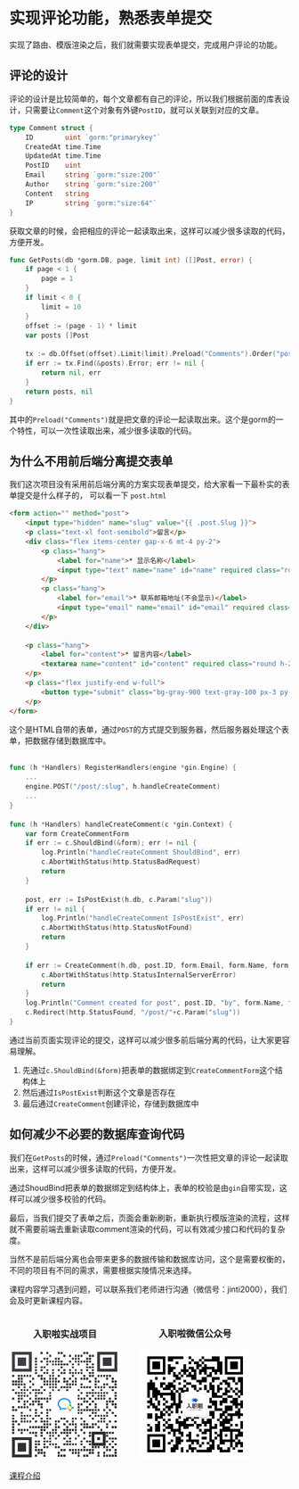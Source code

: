 # 实现评论功能，熟悉表单提交

实现了路由、模版渲染之后，我们就需要实现表单提交，完成用户评论的功能。

## 评论的设计

评论的设计是比较简单的，每个文章都有自己的评论，所以我们根据前面的库表设计，只需要让`Comment`这个对象有外键`PostID`，就可以关联到对应的文章。

```go
type Comment struct {
	ID        uint `gorm:"primarykey"`
	CreatedAt time.Time
	UpdatedAt time.Time
	PostID    uint
	Email     string `gorm:"size:200"`
	Author    string `gorm:"size:200"`
	Content   string
	IP        string `gorm:"size:64"`
}
```

获取文章的时候，会把相应的评论一起读取出来，这样可以减少很多读取的代码，方便开发。
```go
func GetPosts(db *gorm.DB, page, limit int) ([]Post, error) {
	if page < 1 {
		page = 1
	}
	if limit < 0 {
		limit = 10
	}
	offset := (page - 1) * limit
	var posts []Post

	tx := db.Offset(offset).Limit(limit).Preload("Comments").Order("position DESC").Order("updated_at DESC")
	if err := tx.Find(&posts).Error; err != nil {
		return nil, err
	}
	return posts, nil
}
```
其中的`Preload("Comments")`就是把文章的评论一起读取出来。这个是gorm的一个特性，可以一次性读取出来，减少很多读取的代码。

## 为什么不用前后端分离提交表单

我们这次项目没有采用前后端分离的方案实现表单提交，给大家看一下最朴实的表单提交是什么样子的， 可以看一下 `post.html`

```html
<form action="" method="post">
	<input type="hidden" name="slug" value="{{ .post.Slug }}">
	<p class="text-xl font-semibold">留言</p>
	<div class="flex items-center gap-x-6 mt-4 py-2">
		<p class="hang">
			<label for="name">* 显示名称</label>
			<input type="text" name="name" id="name" required class="round">
		</p>
		<p class="hang">
			<label for="email">* 联系邮箱地址(不会显示)</label>
			<input type="email" name="email" id="email" required class="round">
		</p>
	</div>

	<p class="hang">
		<label for="content">* 留言内容</label>
		<textarea name="content" id="content" required class="round h-20"></textarea>
	</p>
	<p class="flex justify-end w-full">
		<button type="submit" class="bg-gray-900 text-gray-100 px-3 py-1.5 rounded-md">发布评论</button>
	</p>
</form>
```
这个是HTML自带的表单，通过`POST`的方式提交到服务器，然后服务器处理这个表单，把数据存储到数据库中。

```go

func (h *Handlers) RegisterHandlers(engine *gin.Engine) {
	...
	engine.POST("/post/:slug", h.handleCreateComment)
	...
}

func (h *Handlers) handleCreateComment(c *gin.Context) {
	var form CreateCommentForm
	if err := c.ShouldBind(&form); err != nil {
		log.Println("handleCreateComment ShouldBind", err)
		c.AbortWithStatus(http.StatusBadRequest)
		return
	}

	post, err := IsPostExist(h.db, c.Param("slug"))
	if err != nil {
		log.Println("handleCreateComment IsPostExist", err)
		c.AbortWithStatus(http.StatusNotFound)
		return
	}

	if err := CreateComment(h.db, post.ID, form.Email, form.Name, form.Content, c.ClientIP()); err != nil {
		c.AbortWithStatus(http.StatusInternalServerError)
		return
	}
	log.Println("Comment created for post", post.ID, "by", form.Name, form.Email, c.ClientIP(), form.Content)
	c.Redirect(http.StatusFound, "/post/"+c.Param("slug"))
}
```

通过当前页面实现评论的提交，这样可以减少很多前后端分离的代码，让大家更容易理解。

1. 先通过`c.ShouldBind(&form)`把表单的数据绑定到`CreateCommentForm`这个结构体上
2. 然后通过`IsPostExist`判断这个文章是否存在
3. 最后通过`CreateComment`创建评论，存储到数据库中

## 如何减少不必要的数据库查询代码

我们在`GetPosts`的时候，通过`Preload("Comments")`一次性把文章的评论一起读取出来，这样可以减少很多读取的代码，方便开发。

通过ShoudBind把表单的数据绑定到结构体上，表单的校验是由`gin`自带实现，这样可以减少很多校验的代码。

最后，当我们提交了表单之后，页面会重新刷新，重新执行模版渲染的流程，这样就不需要前端去重新读取comment渲染的代码，可以有效减少接口和代码的复杂度。

当然不是前后端分离也会带来更多的数据传输和数据库访问，这个是需要权衡的，不同的项目有不同的需求，需要根据实陵情况来选择。

课程内容学习遇到问题，可以联系我们老师进行沟通（微信号：jinti2000），我们会及时更新课程内容。

<div style="display: inline-block;text-align: center;">
   <div style="display: inline-block;">
	 <h3>入职啦实战项目</h3>
	 <img src="../cmd/static/projectQrcode.jpg" width="200" margin-right="100" alt="入职啦实战项目二维码" >
   </div>
   <div style="display: inline-block; margin-left: 30px;">
	 <h3>入职啦微信公众号</h3>
	 <img src="../cmd/static/weixinQrcode.png" width="200" alt="入职啦公众号二维码" />
   </div>
 </div>

[课程介绍](./README.md)